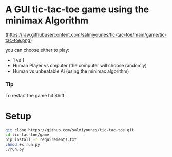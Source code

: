 # A GUI tic-tac-toe game using the minimax Algorithm
(https://raw.githubusercontent.com/salmiyounes/tic-tac-toe/main/game/tic-tac-toe.png)

you can choose either to play:
+ 1 vs 1
+ Human Player vs cmputer (the computer will choose randomly)
+ Human vs unbeatable Ai (using the minimax algorithm)
### Tip
To restart the game hit Shift .

# Setup

```bash
git clone https://github.com/salmiyounes/tic-tac-toe.git
cd tic-tac-toe/game
pip install -r requirements.txt
chmod +x run.py
./run.py
```
